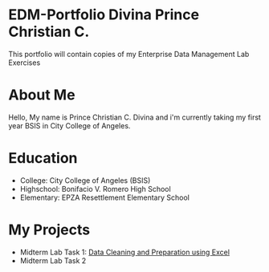 # EDM-Portfolio Divina Prince Christian C.
This portfolio will contain copies of my Enterprise Data Management Lab Exercises
# About Me
Hello, My name is Prince Christian C. Divina and i'm currently taking my first year BSIS in City College of Angeles.
# Education
- College: City College of Angeles (BSIS)
- Highschool: Bonifacio V. Romero High School
- Elementary: EPZA Resettlement Elementary School
# My Projects
- Midterm Lab Task 1: [Data Cleaning and Preparation using Excel](Midterm%20Task%201/READ.md)
- Midterm Lab Task 2

